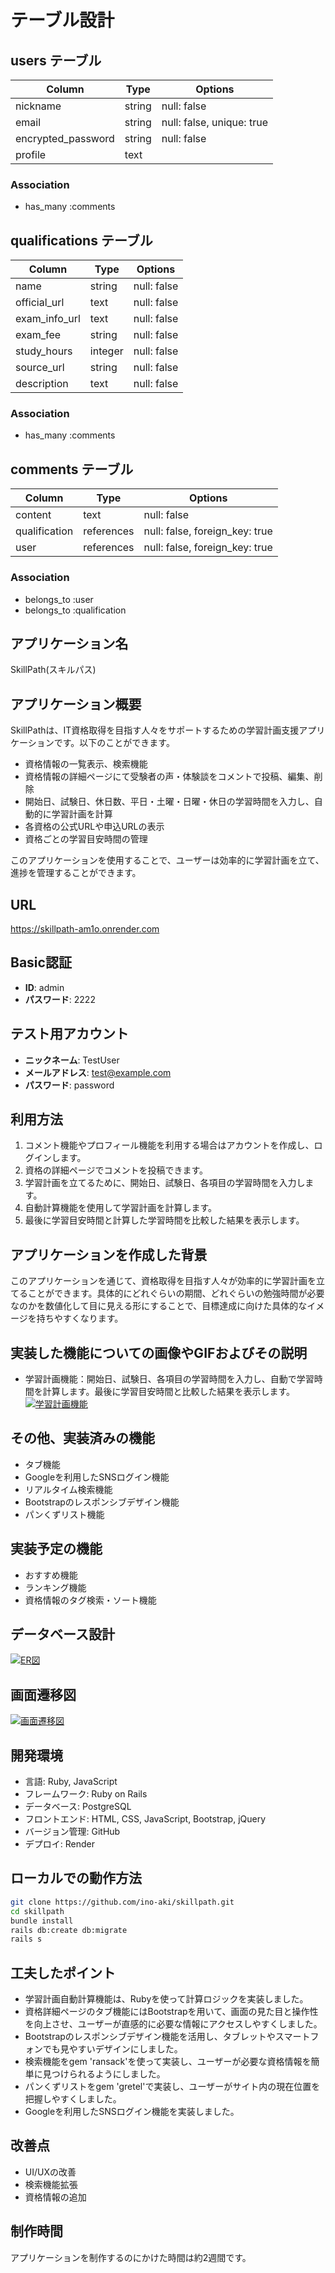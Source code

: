 # テーブル設計

## users テーブル

| Column             | Type   | Options     |
| ------------------ | ------ | ----------- |
| nickname           | string | null: false |
| email              | string | null: false, unique: true |
| encrypted_password | string | null: false |
| profile            | text   |

### Association

- has_many :comments

## qualifications テーブル

| Column        | Type      | Options     |
| ------------- | --------- | ----------- |
| name          | string    | null: false |
| official_url  | text      | null: false |
| exam_info_url | text      | null: false |
| exam_fee      | string    | null: false |
| study_hours   | integer   | null: false |
| source_url    | string    | null: false |
| description   | text      | null: false |

### Association

- has_many :comments

## comments テーブル

| Column        | Type       | Options     |
| ------------- | ---------- | ----------- |
| content       | text       | null: false |
| qualification | references | null: false, foreign_key: true |
| user          | references | null: false, foreign_key: true |

### Association

- belongs_to :user
- belongs_to :qualification

## アプリケーション名
SkillPath(スキルパス)

## アプリケーション概要
SkillPathは、IT資格取得を目指す人々をサポートするための学習計画支援アプリケーションです。以下のことができます。

- 資格情報の一覧表示、検索機能
- 資格情報の詳細ページにて受験者の声・体験談をコメントで投稿、編集、削除
- 開始日、試験日、休日数、平日・土曜・日曜・休日の学習時間を入力し、自動的に学習計画を計算
- 各資格の公式URLや申込URLの表示
- 資格ごとの学習目安時間の管理

このアプリケーションを使用することで、ユーザーは効率的に学習計画を立て、進捗を管理することができます。

## URL
https://skillpath-am1o.onrender.com

## Basic認証

- **ID**: admin
- **パスワード**: 2222

## テスト用アカウント

- **ニックネーム**: TestUser
- **メールアドレス**: test@example.com
- **パスワード**: password

## 利用方法
1. コメント機能やプロフィール機能を利用する場合はアカウントを作成し、ログインします。
2. 資格の詳細ページでコメントを投稿できます。
3. 学習計画を立てるために、開始日、試験日、各項目の学習時間を入力します。
4. 自動計算機能を使用して学習計画を計算します。
5. 最後に学習目安時間と計算した学習時間を比較した結果を表示します。

## アプリケーションを作成した背景
このアプリケーションを通じて、資格取得を目指す人々が効率的に学習計画を立てることができます。具体的にどれぐらいの期間、どれぐらいの勉強時間が必要なのかを数値化して目に見える形にすることで、目標達成に向けた具体的なイメージを持ちやすくなります。

## 実装した機能についての画像やGIFおよびその説明
- 学習計画機能：開始日、試験日、各項目の学習時間を入力し、自動で学習時間を計算します。最後に学習目安時間と比較した結果を表示します。
[![学習計画機能](https://i.gyazo.com/ad7e6117f4e0d2189d7bfb6c1ea0c5c8.gif)](https://gyazo.com/ad7e6117f4e0d2189d7bfb6c1ea0c5c8)

## その他、実装済みの機能
- タブ機能
- Googleを利用したSNSログイン機能
- リアルタイム検索機能
- Bootstrapのレスポンシブデザイン機能
- パンくずリスト機能

## 実装予定の機能
- おすすめ機能
- ランキング機能
- 資格情報のタグ検索・ソート機能

## データベース設計
[![ER図](https://i.gyazo.com/71575be242c27d7d5f7ffe633267c5f6.png)](https://gyazo.com/71575be242c27d7d5f7ffe633267c5f6)

## 画面遷移図
[![画面遷移図](https://i.gyazo.com/0e4cb69e8b12f036839aea2d48e55d61.png)](https://gyazo.com/0e4cb69e8b12f036839aea2d48e55d61)

## 開発環境
- 言語: Ruby, JavaScript
- フレームワーク: Ruby on Rails
- データベース: PostgreSQL
- フロントエンド: HTML, CSS, JavaScript, Bootstrap, jQuery
- バージョン管理: GitHub
- デプロイ: Render

## ローカルでの動作方法
```sh
git clone https://github.com/ino-aki/skillpath.git
cd skillpath
bundle install
rails db:create db:migrate
rails s
```

## 工夫したポイント
- 学習計画自動計算機能は、Rubyを使って計算ロジックを実装しました。
- 資格詳細ページのタブ機能にはBootstrapを用いて、画面の見た目と操作性を向上させ、ユーザーが直感的に必要な情報にアクセスしやすくしました。
- Bootstrapのレスポンシブデザイン機能を活用し、タブレットやスマートフォンでも見やすいデザインにしました。
- 検索機能をgem 'ransack'を使って実装し、ユーザーが必要な資格情報を簡単に見つけられるようにしました。
- パンくずリストをgem 'gretel'で実装し、ユーザーがサイト内の現在位置を把握しやすくしました。
- Googleを利用したSNSログイン機能を実装しました。
## 改善点
- UI/UXの改善
- 検索機能拡張
- 資格情報の追加
## 制作時間
アプリケーションを制作するのにかけた時間は約2週間です。
